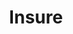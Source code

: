 ---
    id: 3
    hero: /images/detail/image-insure-hero@2x.jpg
    title: Insure
    intro:
      This project required me to build a fully responsive landing page to the designs provided. I used HTML5, along with CSS Grid and JavaScript for the areas that required interactivity, such as the features section.
    jobTitle: Interaction Design / Front End Development
    techStack: HTML / CSS / JS
    background:
      This project was a front-end challenge from Frontend Mentor. It’s a platform that enables you to practice building websites to a design and project brief. Each challenge includes mobile and desktop designs to show how the website should look at different screen sizes. Creating these projects has helped me refine my workflow and solve real-world coding problems. I’ve learned something new with each project, helping me to improve and adapt my style.
    imgPreview: /images/detail/image-insure-preview-2@2x.jpg
    img2Preview: /images/detail/image-insure-preview-2@2x.jpg
---